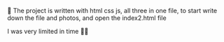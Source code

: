 👋 The project is written with html css js, all three in one file, 
to start write down the file and photos, and open the index2.html file

I was very limited in time 👀💞️ 
